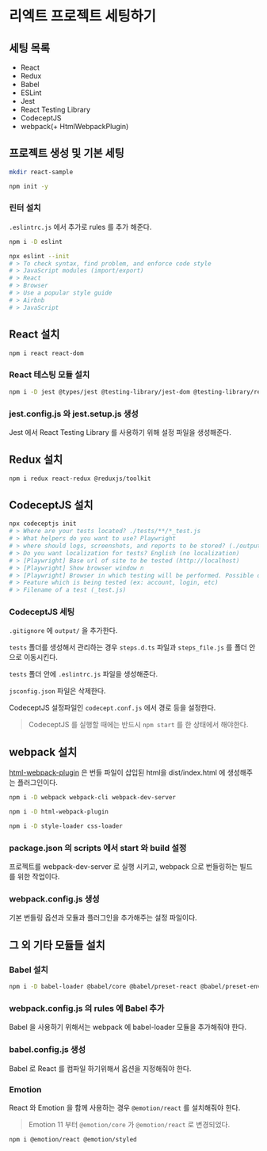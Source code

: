 # 리엑트 프로젝트 세팅하기

## 세팅 목록

- React
- Redux
- Babel
- ESLint
- Jest
- React Testing Library
- CodeceptJS
- webpack(+ HtmlWebpackPlugin)

## 프로젝트 생성 및 기본 세팅

```bash
mkdir react-sample

npm init -y
```

### 린터 설치

`.eslintrc.js` 에서 추가로 rules 를 추가 해준다.

```bash
npm i -D eslint

npx eslint --init
# > To check syntax, find problem, and enforce code style
# > JavaScript modules (import/export)
# > React
# > Browser
# > Use a popular style guide
# > Airbnb
# > JavaScript
```

## React 설치

```bash
npm i react react-dom
```

### React 테스팅 모듈 설치

``` bash
npm i -D jest @types/jest @testing-library/jest-dom @testing-library/react
```

### jest.config.js 와 jest.setup.js 생성

Jest 에서 React Testing Library 를 사용하기 위해 설정 파일을 생성해준다.


## Redux 설치

```bash
npm i redux react-redux @reduxjs/toolkit
```

## CodeceptJS 설치

```bash
npx codeceptjs init
# > Where are your tests located? ./tests/**/*_test.js
# > What helpers do you want to use? Playwright
# > where should logs, screenshots, and reports to be stored? (./output) 
# > Do you want localization for tests? English (no localization)
# > [Playwright] Base url of site to be tested (http://localhost)
# > [Playwright] Show browser window n
# > [Playwright] Browser in which testing will be performed. Possible options: chromium, firefox or webkit (chromium)
# > Feature which is being tested (ex: account, login, etc)
# > Filename of a test (_test.js)
```

### CodeceptJS 세팅

`.gitignore` 에 `output/` 을 추가한다.

`tests` 폴더를 생성해서 관리하는 경우 `steps.d.ts` 파일과 `steps_file.js` 를 폴더 안으로 이동시킨다.

`tests` 폴더 안에 `.eslintrc.js` 파일을 생성해준다.

`jsconfig.json` 파일은 삭제한다.

CodeceptJS 설정파일인 `codecept.conf.js` 에서 경로 등을 설정한다.

> CodeceptJS 를 실행할 때에는 반드시 `npm start` 를 한 상태에서 해야한다.

## webpack 설치

[html-webpack-plugin](https://webpack.js.org/plugins/html-webpack-plugin/) 은 번들 파일이 삽입된 html을 dist/index.html
에 생성해주는 플러그인이다.

```bash
npm i -D webpack webpack-cli webpack-dev-server

npm i -D html-webpack-plugin

npm i -D style-loader css-loader
```

### package.json 의 scripts 에서 start 와 build 설정

프로젝트를 webpack-dev-server 로 실행 시키고, webpack 으로 번들링하는 빌드를 위한 작업이다.

### webpack.config.js 생성

기본 번들링 옵션과 모듈과 플러그인을 추가해주는 설정 파일이다.

## 그 외 기타 모듈들 설치

### Babel 설치

```bash
npm i -D babel-loader @babel/core @babel/preset-react @babel/preset-env babel-jest
```

### webpack.config.js 의 rules 에 Babel 추가

Babel 을 사용하기 위해서는 webpack 에 babel-loader 모듈을 추가해줘야 한다.

### babel.config.js 생성

Babel 로 React 를 컴파일 하기위해서 옵션을 지정해줘야 한다.

### Emotion

React 와 Emotion 을 함께 사용하는 경우 `@emotion/react` 를 설치해줘야 한다.

> Emotion 11 부터 `@emotion/core` 가 `@emotion/react` 로 변경되었다.

```bash
npm i @emotion/react @emotion/styled
```
